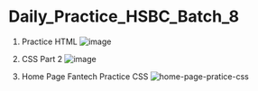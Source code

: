 # Daily_Practice_HSBC_Batch_8

1. Practice HTML
![image](https://github.com/AlvenioFarhan/daily_practice_HSBC_8/assets/37578802/6c85cf88-fb42-4d10-82c7-967635c9b0bb)

2. CSS Part 2
![image](https://github.com/AlvenioFarhan/daily_practice_HSBC_8/assets/37578802/be815de2-f489-4c3a-b39e-acedcd3281fe)

3. Home Page Fantech Practice CSS
![home-page-pratice-css](https://github.com/AlvenioFarhan/daily_practice_HSBC_8/assets/37578802/77daae2d-2975-4780-944f-b54cf1a0d23b)

